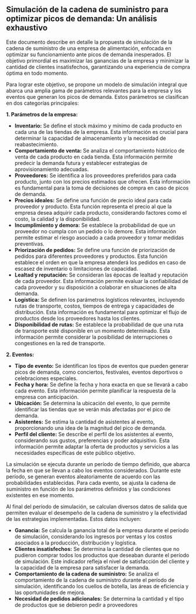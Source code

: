 ## Simulación de la cadena de suministro para optimizar picos de demanda: Un análisis exhaustivo

Este documento describe en detalle la propuesta de simulación de la cadena de suministro de una empresa de alimentación, enfocada en optimizar su funcionamiento ante picos de demanda inesperados. El objetivo primordial es maximizar las ganancias de la empresa y minimizar la cantidad de clientes insatisfechos, garantizando una experiencia de compra óptima en todo momento.

Para lograr este objetivo, se propone un modelo de simulación integral que abarca una amplia gama de parámetros relevantes para la empresa y los eventos que generan los picos de demanda. Estos parámetros se clasifican en dos categorías principales:

**1. Parámetros de la empresa:**

* **Inventario:** Se define el stock máximo y mínimo de cada producto en cada una de las tiendas de la empresa. Esta información es crucial para determinar la capacidad de almacenamiento y la necesidad de reabastecimiento.
* **Comportamiento de venta:** Se analiza el comportamiento histórico de venta de cada producto en cada tienda. Esta información permite predecir la demanda futura y establecer estrategias de aprovisionamiento adecuadas.
* **Proveedores:** Se identifica a los proveedores preferidos para cada producto, junto con los precios estimados que ofrecen. Esta información es fundamental para la toma de decisiones de compra en caso de picos de demanda.
* **Precios ideales:** Se define una función de precio ideal para cada proveedor y producto. Esta función representa el precio al que la empresa desea adquirir cada producto, considerando factores como el costo, la calidad y la disponibilidad.
* **Incumplimiento y demora:** Se establece la probabilidad de que un proveedor no cumpla con un pedido o lo demore. Esta información permite estimar el riesgo asociado a cada proveedor y tomar medidas preventivas.
* **Priorización de pedidos:** Se define una función de priorización de pedidos para diferentes proveedores y productos. Esta función establece el orden en que la empresa atenderá los pedidos en caso de escasez de inventario o limitaciones de capacidad.
* **Lealtad y reputación:** Se consideran las épocas de lealtad y reputación de cada proveedor. Esta información permite evaluar la confiabilidad de cada proveedor y su disposición a colaborar en situaciones de alta demanda.
* **Logística:** Se definen los parámetros logísticos relevantes, incluyendo rutas de transporte, costos, tiempos de entrega y capacidades de distribución. Esta información es fundamental para optimizar el flujo de productos desde los proveedores hasta los clientes.
* **Disponibilidad de rutas:** Se establece la probabilidad de que una ruta de transporte esté disponible en un momento determinado. Esta información permite considerar la posibilidad de interrupciones o congestiones en la red de transporte.

**2. Eventos:**

* **Tipo de evento:** Se identifican los tipos de eventos que pueden generar picos de demanda, como conciertos, festivales, eventos deportivos o celebraciones especiales.
* **Fecha y hora:** Se define la fecha y hora exacta en que se llevará a cabo cada evento. Esta información permite planificar la respuesta de la empresa con anticipación.
* **Ubicación:** Se determina la ubicación del evento, lo que permite identificar las tiendas que se verán más afectadas por el pico de demanda.
* **Asistentes:** Se estima la cantidad de asistentes al evento, proporcionando una idea de la magnitud del pico de demanda.
* **Perfil del cliente:** Se describe el perfil de los asistentes al evento, considerando sus gustos, preferencias y poder adquisitivo. Esta información permite adaptar la oferta de productos y servicios a las necesidades específicas de este público objetivo.

La simulación se ejecuta durante un período de tiempo definido, que abarca la fecha en que se llevan a cabo los eventos considerados. Durante este período, se generan eventos aleatoriamente de acuerdo con las probabilidades establecidas. Para cada evento, se ajusta la cadena de suministro en función de los parámetros definidos y las condiciones existentes en ese momento.

Al final del período de simulación, se calculan diversos datos de salida que permiten evaluar el desempeño de la cadena de suministro y la efectividad de las estrategias implementadas. Estos datos incluyen:

* **Ganancia:** Se calcula la ganancia total de la empresa durante el período de simulación, considerando los ingresos por ventas y los costos asociados a la producción, distribución y logística.
* **Clientes insatisfechos:** Se determina la cantidad de clientes que no pudieron comprar todos los productos que deseaban durante el período de simulación. Este indicador refleja el nivel de satisfacción del cliente y la capacidad de la empresa para satisfacer la demanda.
* **Comportamiento de la cadena de suministro:** Se analiza el comportamiento de la cadena de suministro durante el período de simulación, identificando los cuellos de botella, las áreas de eficiencia y las oportunidades de mejora.
* **Necesidad de pedidos adicionales:** Se determina la cantidad y el tipo de productos que se debieron pedir a proveedores
